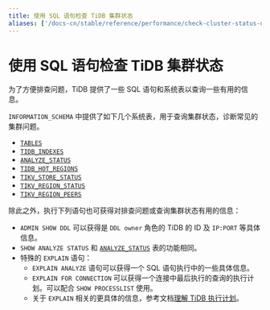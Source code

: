 ```yaml
---
title: 使用 SQL 语句检查 TiDB 集群状态
aliases: ['/docs-cn/stable/reference/performance/check-cluster-status-using-sql-statements/']
---
```


# 使用 SQL 语句检查 TiDB 集群状态

为了方便排查问题，TiDB 提供了一些 SQL 语句和系统表以查询一些有用的信息。

`INFORMATION_SCHEMA` 中提供了如下几个系统表，用于查询集群状态，诊断常见的集群问题。

- [`TABLES`](/system-tables/system-table-information-schema.md#tables-表)
- [`TIDB_INDEXES`](/system-tables/system-table-information-schema.md#tidb_indexes-表)
- [`ANALYZE_STATUS`](/system-tables/system-table-information-schema.md#analyze_status-表)
- [`TIDB_HOT_REGIONS`](/system-tables/system-table-information-schema.md#tidb_hot_regions-表)
- [`TIKV_STORE_STATUS`](/system-tables/system-table-information-schema.md#tikv_store_status-表)
- [`TIKV_REGION_STATUS`](/system-tables/system-table-information-schema.md#tikv_region_status-表)
- [`TIKV_REGION_PEERS`](/system-tables/system-table-information-schema.md#tikv_region_peers-表)

除此之外，执行下列语句也可获得对排查问题或查询集群状态有用的信息：

- `ADMIN SHOW DDL` 可以获得是 `DDL owner` 角色的 TiDB 的 ID 及 `IP:PORT` 等具体信息。
- `SHOW ANALYZE STATUS` 和 [`ANALYZE_STATUS`](/system-tables/system-table-information-schema.md#analyze_status-表) 表的功能相同。
- 特殊的 `EXPLAIN` 语句：
    - `EXPLAIN ANALYZE` 语句可以获得一个 SQL 语句执行中的一些具体信息。
    - `EXPLAIN FOR CONNECTION` 可以获得一个连接中最后执行的查询的执行计划。可以配合 `SHOW PROCESSLIST` 使用。
    - 关于 `EXPLAIN` 相关的更具体的信息，参考文档[理解 TiDB 执行计划](/query-execution-plan.md)。
